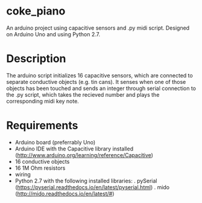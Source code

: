 # coke_piano
An arduino project using capacitive sensors and .py midi script. Designed on Arduino Uno and using Python 2.7.

# Description
The arduino script initializes 16 capacitive sensors, which are connected to separate conductive objects (e.g. tin cans). It senses when one of those objects has been touched and sends an integer through serial connection to the .py script, which takes the recieved number and plays the corresponding midi key note.

# Requirements
- Arduino board (preferrably Uno)
- Arduino IDE with the Capacitive library installed (http://www.arduino.org/learning/reference/Capacitive)
- 16 conductive objects
- 16 1M Ohm resistors
- wiring
- Python 2.7 with the following installed libraries:
  . pySerial (https://pyserial.readthedocs.io/en/latest/pyserial.html)
  . mido (http://mido.readthedocs.io/en/latest/#)
